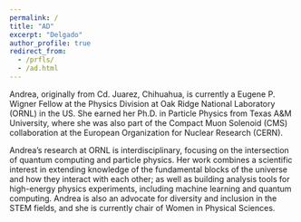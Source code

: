 ```yaml
---
permalink: /
title: "AD"
excerpt: "Delgado"
author_profile: true
redirect_from:
  - /prfls/
  - /ad.html
---
```


Andrea, originally from Cd. Juarez, Chihuahua, is currently a Eugene P. Wigner Fellow at the Physics Division at Oak Ridge National Laboratory (ORNL) in the US. She earned her Ph.D. in Particle Physics from Texas A&M University, where she was also part of the Compact Muon Solenoid (CMS) collaboration at the European Organization for Nuclear Research (CERN). 

Andrea’s research at ORNL is interdisciplinary, focusing on the intersection of quantum computing and particle physics. Her work combines a scientific interest in extending knowledge of the fundamental blocks of the universe and how they interact with each other; as well as building analysis tools for high-energy physics experiments, including machine learning and quantum computing.
Andrea is also an advocate for diversity and inclusion in the STEM fields, and she is currently chair of Women in Physical Sciences.
